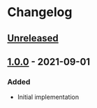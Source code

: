 # Changelog

## [Unreleased][]

## [1.0.0][] - 2021-09-01

### Added

-   Initial implementation

[unreleased]:
	https://github.com/niksy/stylelint-sass-render-errors/compare/v1.0.0...HEAD
[1.0.0]: https://github.com/niksy/stylelint-sass-render-errors/tree/v1.0.0
